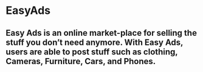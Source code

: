# EasyAds
## Easy Ads is an online market-place for selling the stuff you don’t need anymore. With Easy Ads, users are able to post stuff such as clothing, Cameras, Furniture, Cars, and Phones.
